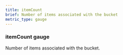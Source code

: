 ```yaml
---
title: itemCount
brief: Number of items associated with the bucket
metric_type: gauge
---
```

### itemCount gauge

Number of items associated with the bucket.